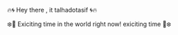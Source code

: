 :fire::cyclone: Hey there , it talhadotasif :cyclone::fire:

:snowflake::jack_o_lantern: Exiciting time in the world right now! exiciting time :jack_o_lantern::snowflake:






<!---
TalhaDotAsif/TalhaDotAsif is a ✨ special ✨ repository because its `README.md` (this file) appears on your GitHub profile.
You can click the Preview link to take a look at your changes.
--->
